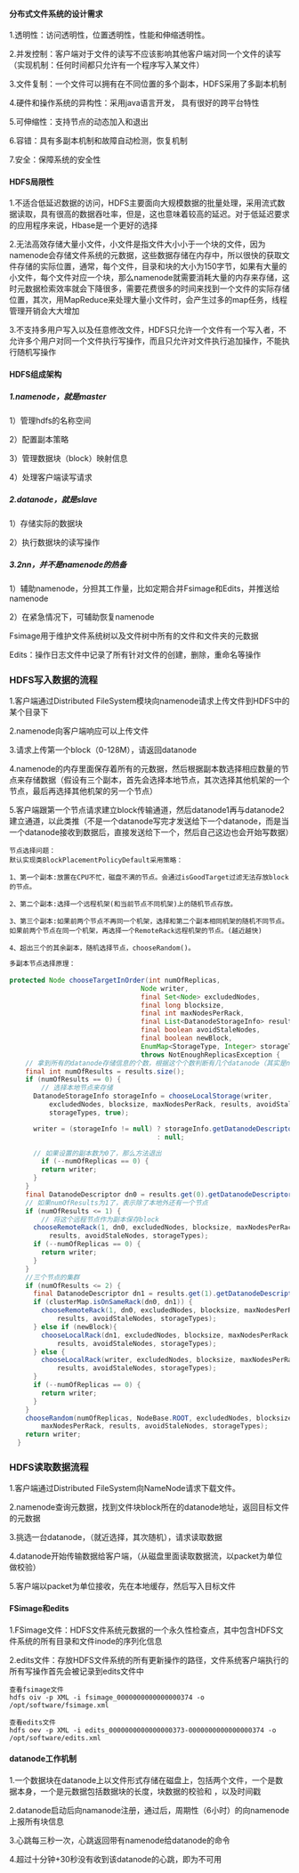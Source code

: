 #### 分布式文件系统的设计需求

1.透明性：访问透明性，位置透明性，性能和伸缩透明性。

2.并发控制：客户端对于文件的读写不应该影响其他客户端对同一个文件的读写（实现机制：任何时间都只允许有一个程序写入某文件）

3.文件复制：一个文件可以拥有在不同位置的多个副本，HDFS采用了多副本机制

4.硬件和操作系统的异构性：采用java语言开发， 具有很好的跨平台特性

5.可伸缩性：支持节点的动态加入和退出

6.容错：具有多副本机制和故障自动检测，恢复机制

7.安全：保障系统的安全性

#### HDFS局限性

1.不适合低延迟数据的访问，HDFS主要面向大规模数据的批量处理，采用流式数据读取，具有很高的数据吞吐率，但是，这也意味着较高的延迟。对于低延迟要求的应用程序来说，Hbase是一个更好的选择

2.无法高效存储大量小文件，小文件是指文件大小小于一个块的文件，因为namenode会存储文件系统的元数据，这些数据存储在内存中，所以很快的获取文件存储的实际位置，通常，每个文件，目录和块的大小为150字节，如果有大量的小文件，每个文件对应一个块，那么namenode就需要消耗大量的内存来存储，这时元数据检索效率就会下降很多，需要花费很多的时间来找到一个文件的实际存储位置，其次，用MapReduce来处理大量小文件时，会产生过多的map任务，线程管理开销会大大增加

3.不支持多用户写入以及任意修改文件，HDFS只允许一个文件有一个写入者，不允许多个用户对同一个文件执行写操作，而且只允许对文件执行追加操作，不能执行随机写操作

#### HDFS组成架构

##### 1.namenode，就是master

1）管理hdfs的名称空间

2）配置副本策略

3）管理数据块（block）映射信息

4）处理客户端读写请求

##### 2.datanode，就是slave

1）存储实际的数据块

2）执行数据块的读写操作

##### 3.2nn，并不是namenode的热备

1）辅助namenode，分担其工作量，比如定期合并Fsimage和Edits，并推送给namenode

2）在紧急情况下，可辅助恢复namenode

Fsimage用于维护文件系统树以及文件树中所有的文件和文件夹的元数据

Edits：操作日志文件中记录了所有针对文件的创建，删除，重命名等操作

### HDFS写入数据的流程

1.客户端通过Distributed FileSystem模块向namenode请求上传文件到HDFS中的某个目录下

2.namenode向客户端响应可以上传文件

3.请求上传第一个block（0-128M），请返回datanode

4.namenode的内存里面保存着所有的元数据，然后根据副本数选择相应数量的节点来存储数据（假设有三个副本，首先会选择本地节点，其次选择其他机架的一个节点，最后再选择其他机架的另一个节点）

5.客户端跟第一个节点请求建立block传输通道，然后datanode1再与datanode2建立通道，以此类推（不是一个datanode写完才发送给下一个datanode，而是当一个datanode接收到数据后，直接发送给下一个，然后自己这边也会开始写数据）

~~~wiki
节点选择问题：
默认实现类BlockPlacementPolicyDefault采用策略：

1、第一个副本:放置在CPU不忙，磁盘不满的节点。会通过isGoodTarget过滤无法存放block的节点。

2、第二个副本:选择一个远程机架(和当前节点不同机架)上的随机节点存放。

3、第三个副本:如果前两个节点不再同一个机架，选择和第二个副本相同机架的随机不同节点。如果前两个节点在同一个机架，再选择一个RemoteRack远程机架的节点。(越近越快)

4、超出三个的其余副本，随机选择节点，chooseRandom()。
~~~

~~~java
多副本节点选择原理：
    
protected Node chooseTargetInOrder(int numOfReplicas, 
                                 Node writer,
                                 final Set<Node> excludedNodes,
                                 final long blocksize,
                                 final int maxNodesPerRack,
                                 final List<DatanodeStorageInfo> results,
                                 final boolean avoidStaleNodes,
                                 final boolean newBlock,
                                 EnumMap<StorageType, Integer> storageTypes)
                                 throws NotEnoughReplicasException {
    // 拿到所有的datanode存储信息的个数，根据这个个数判断有几个datanode（其实是n+1）比如numOfResults为0，表示只有本地模式
    final int numOfResults = results.size();
    if (numOfResults == 0) {
        // 选择本地节点来存储
      DatanodeStorageInfo storageInfo = chooseLocalStorage(writer,
          excludedNodes, blocksize, maxNodesPerRack, results, avoidStaleNodes,
          storageTypes, true);

      writer = (storageInfo != null) ? storageInfo.getDatanodeDescriptor()
                                     : null;

      // 如果设置的副本数为0了，那么方法退出
        if (--numOfReplicas == 0) {
        return writer;
      }
    }
    final DatanodeDescriptor dn0 = results.get(0).getDatanodeDescriptor();
    // 如果numOfResults为1了，表示除了本地外还有一个节点
    if (numOfResults <= 1) {
        // 将这个远程节点作为副本保存block
      chooseRemoteRack(1, dn0, excludedNodes, blocksize, maxNodesPerRack,
          results, avoidStaleNodes, storageTypes);
      if (--numOfReplicas == 0) {
        return writer;
      }
    }
    //三个节点的集群
    if (numOfResults <= 2) {
      final DatanodeDescriptor dn1 = results.get(1).getDatanodeDescriptor();
      if (clusterMap.isOnSameRack(dn0, dn1)) {
        chooseRemoteRack(1, dn0, excludedNodes, blocksize, maxNodesPerRack,
            results, avoidStaleNodes, storageTypes);
      } else if (newBlock){
        chooseLocalRack(dn1, excludedNodes, blocksize, maxNodesPerRack,
            results, avoidStaleNodes, storageTypes);
      } else {
        chooseLocalRack(writer, excludedNodes, blocksize, maxNodesPerRack,
            results, avoidStaleNodes, storageTypes);
      }
      if (--numOfReplicas == 0) {
        return writer;
      }
    }
    chooseRandom(numOfReplicas, NodeBase.ROOT, excludedNodes, blocksize,
        maxNodesPerRack, results, avoidStaleNodes, storageTypes);
    return writer;
  }
~~~

### HDFS读取数据流程

1.客户端通过Distributed FileSystem向NameNode请求下载文件。

2.namenode查询元数据，找到文件块block所在的datanode地址，返回目标文件的元数据

3.挑选一台datanode，（就近选择，其次随机），请求读取数据

4.datanode开始传输数据给客户端，（从磁盘里面读取数据流，以packet为单位做校验）

5.客户端以packet为单位接收，先在本地缓存，然后写入目标文件

#### FSimage和edits

1.FSimage文件：HDFS文件系统元数据的一个永久性检查点，其中包含HDFS文件系统的所有目录和文件inode的序列化信息

2.edits文件：存放HDFS文件系统的所有更新操作的路径，文件系统客户端执行的所有写操作首先会被记录到edits文件中

~~~shell
查看fsimage文件
hdfs oiv -p XML -i fsimage_0000000000000000374 -o /opt/software/fsimage.xml

查看edits文件
hdfs oev -p XML -i edits_0000000000000000373-0000000000000000374 -o /opt/software/edits.xml
~~~

#### datanode工作机制

1.一个数据块在datanode上以文件形式存储在磁盘上，包括两个文件，一个是数据本身，一个是元数据包括数据块的长度，块数据的校验和 ，以及时间戳

2.datanode启动后向namanode注册，通过后，周期性（6小时）的向namenode上报所有块信息

3.心跳每三秒一次，心跳返回带有namenode给datanode的命令

4.超过十分钟+30秒没有收到该datanode的心跳，即为不可用

